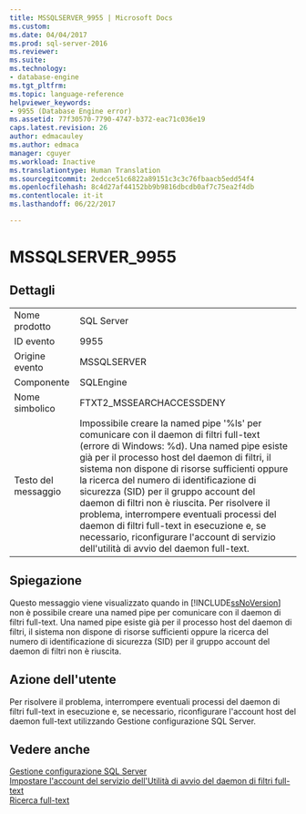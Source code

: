 ```yaml
---
title: MSSQLSERVER_9955 | Microsoft Docs
ms.custom: 
ms.date: 04/04/2017
ms.prod: sql-server-2016
ms.reviewer: 
ms.suite: 
ms.technology:
- database-engine
ms.tgt_pltfrm: 
ms.topic: language-reference
helpviewer_keywords:
- 9955 (Database Engine error)
ms.assetid: 77f30570-7790-4747-b372-eac71c036e19
caps.latest.revision: 26
author: edmacauley
ms.author: edmaca
manager: cguyer
ms.workload: Inactive
ms.translationtype: Human Translation
ms.sourcegitcommit: 2edcce51c6822a89151c3c3c76fbaacb5edd54f4
ms.openlocfilehash: 8c4d27af44152bb9b9816dbcdb0af7c75ea2f4db
ms.contentlocale: it-it
ms.lasthandoff: 06/22/2017

---
```

# <a name="mssqlserver9955"></a>MSSQLSERVER_9955
  
## <a name="details"></a>Dettagli  
  
|||  
|-|-|  
|Nome prodotto|SQL Server|  
|ID evento|9955|  
|Origine evento|MSSQLSERVER|  
|Componente|SQLEngine|  
|Nome simbolico|FTXT2_MSSEARCHACCESSDENY|  
|Testo del messaggio|Impossibile creare la named pipe '%ls' per comunicare con il daemon di filtri full-text (errore di Windows: %d). Una named pipe esiste già per il processo host del daemon di filtri, il sistema non dispone di risorse sufficienti oppure la ricerca del numero di identificazione di sicurezza (SID) per il gruppo account del daemon di filtri non è riuscita. Per risolvere il problema, interrompere eventuali processi del daemon di filtri full-text in esecuzione e, se necessario, riconfigurare l'account di servizio dell'utilità di avvio del daemon full-text.|  
  
## <a name="explanation"></a>Spiegazione  
Questo messaggio viene visualizzato quando in [!INCLUDE[ssNoVersion](../../includes/ssnoversion-md.md)] non è possibile creare una named pipe per comunicare con il daemon di filtri full-text. Una named pipe esiste già per il processo host del daemon di filtri, il sistema non dispone di risorse sufficienti oppure la ricerca del numero di identificazione di sicurezza (SID) per il gruppo account del daemon di filtri non è riuscita.  
  
## <a name="user-action"></a>Azione dell'utente  
Per risolvere il problema, interrompere eventuali processi del daemon di filtri full-text in esecuzione e, se necessario, riconfigurare l'account host del daemon full-text utilizzando Gestione configurazione SQL Server.  
  
## <a name="see-also"></a>Vedere anche  
[Gestione configurazione SQL Server](~/relational-databases/sql-server-configuration-manager.md)  
[Impostare l'account del servizio dell'Utilità di avvio del daemon di filtri full-text](~/relational-databases/search/set-the-service-account-for-the-full-text-filter-daemon-launcher.md)  
[Ricerca full-text](~/relational-databases/search/full-text-search.md)  
  


